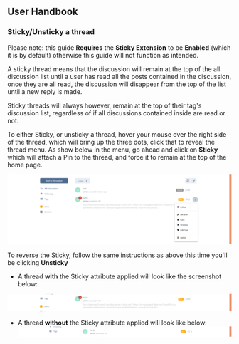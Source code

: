 ## User Handbook

### Sticky/Unsticky a thread

Please note: this guide **Requires** the **Sticky Extension** to be **Enabled** (which it is by default) otherwise this guide will not function as intended.

A sticky thread means that the discussion will remain at the top of the all discussion list until a user has read all the posts contained in the discussion, once they are all read, the discussion will disappear from the top of the list until a new reply is made.

Sticky threads will always however, remain at the top of their tag's discussion list, regardless of if all discussions contained inside are read or not.

To either Sticky, or unsticky a thread, hover your mouse over the right side of the thread, which will bring up the three dots, click that to reveal the thread menu. As show below in the menu, go ahead and click on **Sticky** which will attach a Pin to the thread, and force it to remain at the top of the home page.

![SS - Showing thread menu](687474703a2f2f692e696d6775722e636f6d2f4558665258415a2e706e67.png)

To reverse the Sticky, follow the same instructions as above this time you'll be clicking **Unsticky**

 - A thread **with** the Sticky attribute applied will look like the screenshot below:

![SS - Showing sticky attribute](687474703a2f2f692e696d6775722e636f6d2f505a77613544302e706e67.png)

 - A thread **without** the Sticky attribute applied will look like below:
![SS - Showing without sticky attribute](687474703a2f2f692e696d6775722e636f6d2f307830473979322e706e67.png)
